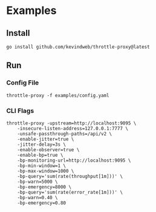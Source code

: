 # Examples

## Install

`go install github.com/kevindweb/throttle-proxy@latest`

## Run

### Config File

`throttle-proxy -f examples/config.yaml`

### CLI Flags

```
throttle-proxy -upstream=http://localhost:9095 \
    -insecure-listen-address=127.0.0.1:7777 \
    -unsafe-passthrough-paths=/api/v2 \
    -enable-jitter=true \
    -jitter-delay=3s \
    -enable-observer=true \
    -enable-bp=true \
    -bp-monitoring-url=http://localhost:9095 \
    -bp-min-window=1 \
    -bp-max-window=1000 \
    -bp-query='sum(rate(throughput[1m]))' \
    -bp-warn=5000 \
    -bp-emergency=8000 \
    -bp-query='sum(rate(error_rate[1m]))' \
    -bp-warn=0.40 \
    -bp-emergency=0.80
```
